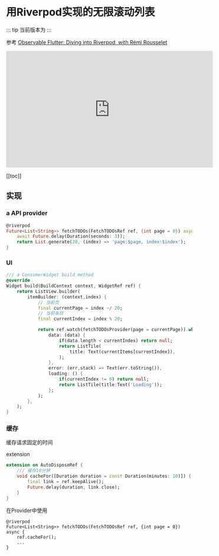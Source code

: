 # 用Riverpod实现的无限滚动列表

::: tip
当前版本为 [<Badge type="tip" text="riverpod-2.3.2" vertical="middle" />](https://pub.dev/packages/riverpod/versions/2.3.2)
:::

参考 [Observable Flutter: Diving into Riverpod, with Rémi Rousselet](https://www.youtube.com/watch?v=BJtQ0dfI-RA)

<iframe width="560" height="315" src="https://www.youtube.com/embed/BJtQ0dfI-RA" title="YouTube video player" frameborder="0" allow="accelerometer; autoplay; clipboard-write; encrypted-media; gyroscope; picture-in-picture; web-share" allowfullscreen></iframe>

[[toc]]

## 实现

### a API provider

```dart
@riverpod
Future<List<String>> fetchTODOs(FetchTODOsRef ref, {int page = 0}) async {
    await Future.delay(Duration(seconds: 3));
    return List.generate(20, (index) => 'page:$page, index:$index');
}
```

### UI

```dart
/// a ConsumerWidget build method
@override
Widget build(BuildContext context, WidgetRef ref) {
    return ListView.builder(
        itemBuilder: (context,index) {
            // 当前页
            final currentPage = index ~/ 20;
            // 当前条目
            final currentIndex = index % 20;

            return ref.watch(fetchTODOsProvider(page = currentPage)).when(
                data: (data) {
                    if(data.length < currentIndex) return null;
                    return ListTile(
                        title: Text(currentItems[currentIndex]),
                    );
                },
                error: (err,stack) => Text(err.toString()),
                loading: () {
                    if(currentIndex != 0) return null;
                    return ListTile(title:Text('Loading'));
                };
            );
        },
    );
}
```

### 缓存

缓存请求固定的时间

extension

```dart
extension on AutoDisposeRef {
    /// 缓存10分钟
    void cacheFor([Duration duration = const Duration(minutes: 10)]) {
        final link = ref.keepAlive();
        Future.delay(duration, link.close);
    }
}
```

在Provider中使用

```dart{3}
@riverpod
Future<List<String>> fetchTODOs(FetchTODOsRef ref, {int page = 0}) async {
    ref.cacheFor();
    ...
}
```
